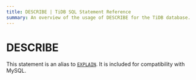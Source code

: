 ```yaml
---
title: DESCRIBE | TiDB SQL Statement Reference
summary: An overview of the usage of DESCRIBE for the TiDB database.
---
```


# DESCRIBE

This statement is an alias to [`EXPLAIN`](/sql-statements/sql-statement-explain.md). It is included for compatibility with MySQL.
